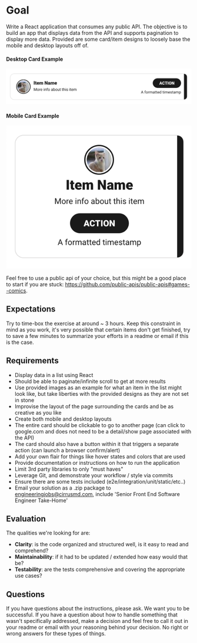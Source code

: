 # Goal

Write a React application that consumes any public API. The objective is to
build an app that displays data from the API and supports pagination to display
more data. Provided are some card/item designs to loosely base the mobile and
desktop layouts off of.

#### Desktop Card Example

![Desktop](card_desktop.png)

#### Mobile Card Example

![Mobile](card_mobile.png)

Feel free to use a public api of your choice, but this might be a good place to
start if you are stuck: https://github.com/public-apis/public-apis#games--comics.

## Expectations

Try to time-box the exercise at around ~ 3 hours. Keep this constraint in mind
as you work, it's very possible that certain items don't get finished, try to
save a few minutes to summarize your efforts in a readme or email if this is the
case.

## Requirements

- Display data in a list using React
- Should be able to paginate/infinite scroll to get at more results
- Use provided images as an example for what an item in the list might look
  like, but take liberties with the provided designs as they are not set in
  stone
- Improvise the layout of the page surrounding the cards and be as creative as
  you like
- Create both mobile and desktop layouts
- The entire card should be clickable to go to another page (can click to
  google.com and does not need to be a detail/show page associated with the API)
- The card should also have a button within it that triggers a separate action
  (can launch a browser confirm/alert)
- Add your own flair for things like hover states and colors that are used
- Provide documentation or instructions on how to run the application
- Limit 3rd party libraries to only "must haves"
- Leverage Git, and demonstrate your workflow / style via commits
- Ensure there are some tests included (e2e/integration/unit/static/etc..)
- Email your solution as a .zip package to engineeringjobs@cirrusmd.com, include
  'Senior Front End Software Engineer Take-Home'

## Evaluation

The qualities we're looking for are:

- **Clarity**: is the code organized and structured well, is it easy to read and comprehend?
- **Maintainability**: if it had to be updated / extended how easy would that be?
- **Testability**: are the tests comprehensive and covering the appropriate use cases?

## Questions

If you have questions about the instructions, please ask. We want you to be
successful. If you have a question about how to handle something that wasn't
specifically addressed, make a decision and feel free to call it out in your
readme or email with your reasoning behind your decision. No right or wrong
answers for these types of things.

